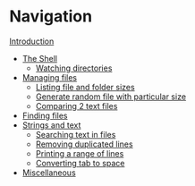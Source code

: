 # Navigation

[Introduction](README.md)

* [The Shell]()
    * [Watching directories](watching-dir.md)
* [Managing files]()
    * [Listing file and folder sizes](listing-file-and-folder-sizes.md)
    * [Generate random file with particular size](generating-file-with-particular-size.md)
    * [Comparing 2 text files](comparing-2-text-files.md)
* [Finding files]()
* [Strings and text](strings-and-text.md)
    * [Searching text in files](searching-text.md)
    * [Removing duplicated lines](removing-duplicated-lines.md)
    * [Printing a range of lines](printing-range-lines.md)
    * [Converting tab to space](converting-tab-to-space.md)
* [Miscellaneous](miscellaneous.md)
